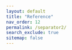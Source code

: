 ```yaml
---
layout: default
title: "Reference"
nav_order: 12
permalink: /separator2/
search_exclude: true
sitemap: false
---
```

